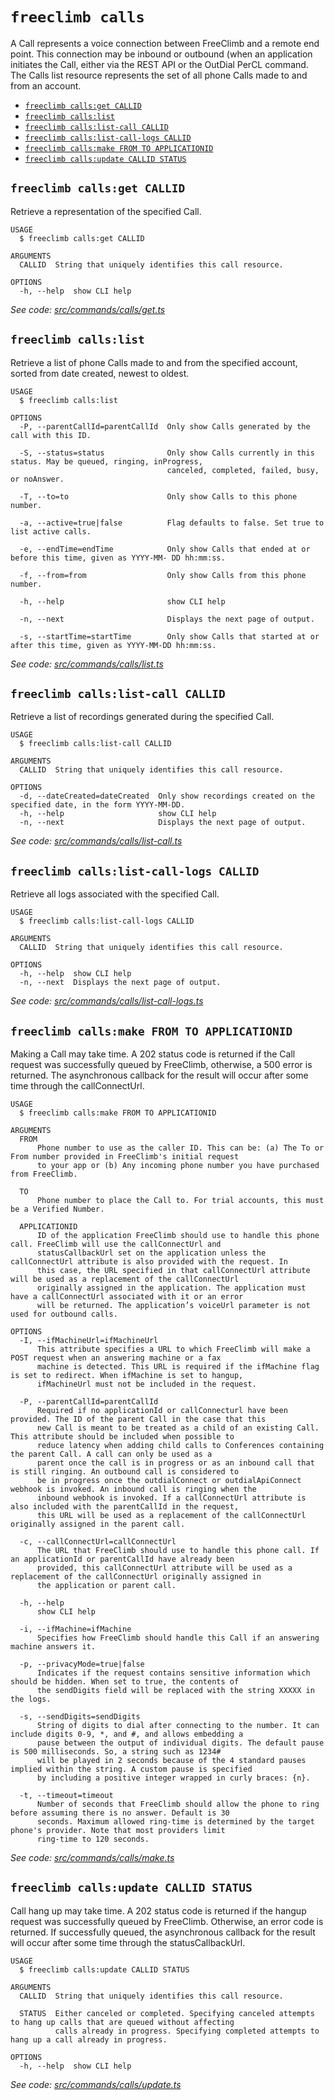 `freeclimb calls`
=================

A Call represents a voice connection between FreeClimb and a remote end point. This connection may be inbound or outbound (when an application initiates the Call, either via the REST API or the OutDial PerCL command. The Calls list resource represents the set of all phone Calls made to and from an account.

* [`freeclimb calls:get CALLID`](#freeclimb-callsget-callid)
* [`freeclimb calls:list`](#freeclimb-callslist)
* [`freeclimb calls:list-call CALLID`](#freeclimb-callslist-call-callid)
* [`freeclimb calls:list-call-logs CALLID`](#freeclimb-callslist-call-logs-callid)
* [`freeclimb calls:make FROM TO APPLICATIONID`](#freeclimb-callsmake-from-to-applicationid)
* [`freeclimb calls:update CALLID STATUS`](#freeclimb-callsupdate-callid-status)

## `freeclimb calls:get CALLID`

Retrieve a representation of the specified Call.

```
USAGE
  $ freeclimb calls:get CALLID

ARGUMENTS
  CALLID  String that uniquely identifies this call resource.

OPTIONS
  -h, --help  show CLI help
```

_See code: [src/commands/calls/get.ts](https://github.com/FreeClimbAPI/freeclimb-cli/blob/v0.3.0/src/commands/calls/get.ts)_

## `freeclimb calls:list`

Retrieve a list of phone Calls made to and from the specified account, sorted from date created, newest to oldest.

```
USAGE
  $ freeclimb calls:list

OPTIONS
  -P, --parentCallId=parentCallId  Only show Calls generated by the call with this ID.

  -S, --status=status              Only show Calls currently in this status. May be queued, ringing, inProgress,
                                   canceled, completed, failed, busy, or noAnswer.

  -T, --to=to                      Only show Calls to this phone number.

  -a, --active=true|false          Flag defaults to false. Set true to list active calls.

  -e, --endTime=endTime            Only show Calls that ended at or before this time, given as YYYY-MM- DD hh:mm:ss.

  -f, --from=from                  Only show Calls from this phone number.

  -h, --help                       show CLI help

  -n, --next                       Displays the next page of output.

  -s, --startTime=startTime        Only show Calls that started at or after this time, given as YYYY-MM-DD hh:mm:ss.
```

_See code: [src/commands/calls/list.ts](https://github.com/FreeClimbAPI/freeclimb-cli/blob/v0.3.0/src/commands/calls/list.ts)_

## `freeclimb calls:list-call CALLID`

Retrieve a list of recordings generated during the specified Call.

```
USAGE
  $ freeclimb calls:list-call CALLID

ARGUMENTS
  CALLID  String that uniquely identifies this call resource.

OPTIONS
  -d, --dateCreated=dateCreated  Only show recordings created on the specified date, in the form YYYY-MM-DD.
  -h, --help                     show CLI help
  -n, --next                     Displays the next page of output.
```

_See code: [src/commands/calls/list-call.ts](https://github.com/FreeClimbAPI/freeclimb-cli/blob/v0.3.0/src/commands/calls/list-call.ts)_

## `freeclimb calls:list-call-logs CALLID`

Retrieve all logs associated with the specified Call.

```
USAGE
  $ freeclimb calls:list-call-logs CALLID

ARGUMENTS
  CALLID  String that uniquely identifies this call resource.

OPTIONS
  -h, --help  show CLI help
  -n, --next  Displays the next page of output.
```

_See code: [src/commands/calls/list-call-logs.ts](https://github.com/FreeClimbAPI/freeclimb-cli/blob/v0.3.0/src/commands/calls/list-call-logs.ts)_

## `freeclimb calls:make FROM TO APPLICATIONID`

Making a Call may take time. A 202 status code is returned if the Call request was successfully queued by FreeClimb, otherwise, a 500 error is returned. The asynchronous callback for the result will occur after some time through the callConnectUrl.

```
USAGE
  $ freeclimb calls:make FROM TO APPLICATIONID

ARGUMENTS
  FROM
      Phone number to use as the caller ID. This can be: (a) The To or From number provided in FreeClimb's initial request
      to your app or (b) Any incoming phone number you have purchased from FreeClimb.

  TO
      Phone number to place the Call to. For trial accounts, this must be a Verified Number.

  APPLICATIONID
      ID of the application FreeClimb should use to handle this phone call. FreeClimb will use the callConnectUrl and
      statusCallbackUrl set on the application unless the callConnectUrl attribute is also provided with the request. In
      this case, the URL specified in that callConnectUrl attribute will be used as a replacement of the callConnectUrl
      originally assigned in the application. The application must have a callConnectUrl associated with it or an error
      will be returned. The application’s voiceUrl parameter is not used for outbound calls.

OPTIONS
  -I, --ifMachineUrl=ifMachineUrl
      This attribute specifies a URL to which FreeClimb will make a POST request when an answering machine or a fax
      machine is detected. This URL is required if the ifMachine flag is set to redirect. When ifMachine is set to hangup,
      ifMachineUrl must not be included in the request.

  -P, --parentCallId=parentCallId
      Required if no applicationId or callConnecturl have been provided. The ID of the parent Call in the case that this
      new Call is meant to be treated as a child of an existing Call. This attribute should be included when possible to
      reduce latency when adding child calls to Conferences containing the parent Call. A call can only be used as a
      parent once the call is in progress or as an inbound call that is still ringing. An outbound call is considered to
      be in progress once the outdialConnect or outdialApiConnect webhook is invoked. An inbound call is ringing when the
      inbound webhook is invoked. If a callConnectUrl attribute is also included with the parentCallId in the request,
      this URL will be used as a replacement of the callConnectUrl originally assigned in the parent call.

  -c, --callConnectUrl=callConnectUrl
      The URL that FreeClimb should use to handle this phone call. If an applicationId or parentCallId have already been
      provided, this callConnectUrl attribute will be used as a replacement of the callConnectUrl originally assigned in
      the application or parent call.

  -h, --help
      show CLI help

  -i, --ifMachine=ifMachine
      Specifies how FreeClimb should handle this Call if an answering machine answers it.

  -p, --privacyMode=true|false
      Indicates if the request contains sensitive information which should be hidden. When set to true, the contents of
      the sendDigits field will be replaced with the string XXXXX in the logs.

  -s, --sendDigits=sendDigits
      String of digits to dial after connecting to the number. It can include digits 0-9, *, and #, and allows embedding a
      pause between the output of individual digits. The default pause is 500 milliseconds. So, a string such as 1234#
      will be played in 2 seconds because of the 4 standard pauses implied within the string. A custom pause is specified
      by including a positive integer wrapped in curly braces: {n}.

  -t, --timeout=timeout
      Number of seconds that FreeClimb should allow the phone to ring before assuming there is no answer. Default is 30
      seconds. Maximum allowed ring-time is determined by the target phone's provider. Note that most providers limit
      ring-time to 120 seconds.
```

_See code: [src/commands/calls/make.ts](https://github.com/FreeClimbAPI/freeclimb-cli/blob/v0.3.0/src/commands/calls/make.ts)_

## `freeclimb calls:update CALLID STATUS`

Call hang up may take time. A 202 status code is returned if the hangup request was successfully queued by FreeClimb. Otherwise, an error code is returned. If successfully queued, the asynchronous callback for the result will occur after some time through the statusCallbackUrl.

```
USAGE
  $ freeclimb calls:update CALLID STATUS

ARGUMENTS
  CALLID  String that uniquely identifies this call resource.

  STATUS  Either canceled or completed. Specifying canceled attempts to hang up calls that are queued without affecting
          calls already in progress. Specifying completed attempts to hang up a call already in progress.

OPTIONS
  -h, --help  show CLI help
```

_See code: [src/commands/calls/update.ts](https://github.com/FreeClimbAPI/freeclimb-cli/blob/v0.3.0/src/commands/calls/update.ts)_
